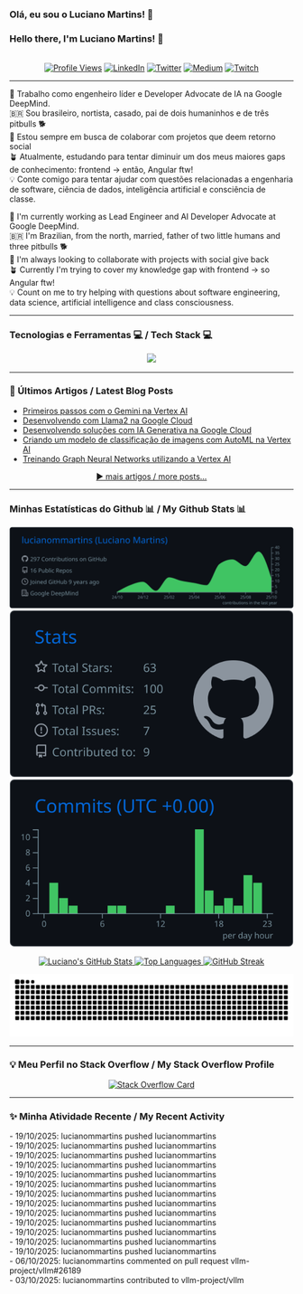 ### Olá, eu sou o Luciano Martins! 👋
### Hello there, I'm Luciano Martins! 👋
<br/>

<!-- Social Badges -->
<div align="center">
  <a href="https://github.com/lucianommartins"><img src="https://komarev.com/ghpvc/?username=lucianommartins&label=PROFILE+VIEWS&style=for-the-badge&color=0e75b6" alt="Profile Views"/></a>
  <a href="https://linkedin.com/in/lucianommartins"><img src="https://img.shields.io/badge/LinkedIn-%230077B5.svg?style=for-the-badge&logo=linkedin&logoColor=white" alt="LinkedIn"></a>
  <a href="https://twitter.com/googledevbr"><img src="https://img.shields.io/badge/Twitter-%231DA1F2.svg?style=for-the-badge&logo=Twitter&logoColor=white" alt="Twitter"></a>
  <a href="https://medium.com/@lucianommartins"><img src="https://img.shields.io/badge/Medium-12100E?style=for-the-badge&logo=medium&logoColor=white" alt="Medium"></a>
  <a href="https://twitch.tv/lucianommartins"><img src="https://img.shields.io/badge/Twitch-%239146FF.svg?style=for-the-badge&logo=Twitch&logoColor=white" alt="Twitch"></a>
</div>

---

<!-- About Me - Portuguese -->
<p>
  🤖 Trabalho como engenheiro líder e Developer Advocate de IA na Google DeepMind.<br>
  🇧🇷 Sou brasileiro, nortista, casado, pai de dois humaninhos e de três pitbulls 🐕<br>
  🤝 Estou sempre em busca de colaborar com projetos que deem retorno social<br>
  🪴 Atualmente, estudando para tentar diminuir um dos meus maiores gaps de conhecimento: frontend -> então, Angular ftw!<br>
  💡 Conte comigo para tentar ajudar com questões relacionadas a engenharia de software, ciência de dados, inteligência artificial e consciência de classe.
</p>

<!-- About Me - English -->
<p>
  🤖 I'm currently working as Lead Engineer and AI Developer Advocate at Google DeepMind.<br>
  🇧🇷 I'm Brazilian, from the north, married, father of two little humans and three pitbulls 🐕<br>
  🤝 I'm always looking to collaborate with projects with social give back<br>
  🪴 Currently I'm trying to cover my knowledge gap with frontend -> so Angular ftw!<br>
  💡 Count on me to try helping with questions about software engineering, data science, artificial intelligence and class consciousness.
</p>

---

### Tecnologias e Ferramentas 💻 / Tech Stack 💻
<p align="center">
  <a href="https://skillicons.dev">
    <img src="https://skillicons.dev/icons?i=python,gcp,firebase,angular,c,cpp,terraform,docker,kubernetes,ansible,jenkins,git,linux,bash&perline=7" />
  </a>
</p>

---

### 📕 Últimos Artigos / Latest Blog Posts
<!-- BLOG-POST-LIST:START -->
- [Primeiros passos com o Gemini na Vertex AI](https://medium.com/google-cloud-brasil/primeiros-passos-com-o-gemini-na-vertex-ai-623083cf8780?source=rss-925379214ac4------2)
- [Desenvolvendo com Llama2 na Google Cloud](https://medium.com/google-cloud-brasil/desenvolvendo-com-llama2-na-google-cloud-e5b7b3d0ca14?source=rss-925379214ac4------2)
- [Desenvolvendo soluções com IA Generativa na Google Cloud](https://medium.com/google-cloud-brasil/desenvolvendo-solu%C3%A7%C3%B5es-com-ia-generativa-na-google-cloud-d22d148048a3?source=rss-925379214ac4------2)
- [Criando um modelo de classificação de imagens com AutoML na Vertex AI](https://medium.com/google-cloud-brasil/criando-um-modelo-de-classifica%C3%A7%C3%A3o-de-imagens-com-automl-na-vertex-ai-a19c89c02166?source=rss-925379214ac4------2)
- [Treinando Graph Neural Networks utilizando a Vertex AI](https://medium.com/google-cloud-brasil/treinando-graph-neural-networks-utilizando-a-vertex-ai-3e0884ab4efb?source=rss-925379214ac4------2)
<!-- BLOG-POST-LIST:END -->
<p align="center">
  <a href="https://medium.com/@lucianommartins">▶️ mais artigos / more posts...</a>
</p>

---

### Minhas Estatísticas do Github 📊 / My Github Stats 📊
<p align="center">
  <!-- GitHub Profile Summary Cards (Dark Theme) -->
  <a href="https://github.com/vn7n24fzkq/github-profile-summary-cards">
    <img src="https://raw.githubusercontent.com/lucianommartins/lucianommartins/main/profile-summary-card-output/github_dark/0-profile-details.svg" alt="Profile Details"/>
  </a>
  <br>
  <img src="https://raw.githubusercontent.com/lucianommartins/lucianommartins/main/profile-summary-card-output/github_dark/3-stats.svg" alt="Stats Card"/>
  <img src="https://raw.githubusercontent.com/lucianommartins/lucianommartins/main/profile-summary-card-output/github_dark/4-productive-time.svg" alt="Productive Time Card"/>
</p>

<p align="center">
  <!-- Anurag's GitHub Readme Stats (Most Popular) -->
  <a href="https://github.com/anuraghazra/github-readme-stats">
    <img src="https://github-readme-stats.vercel.app/api?username=lucianommartins&show_icons=true&theme=tokyonight&include_all_commits=true&count_private=true&hide_border=true" alt="Luciano's GitHub Stats"/>
  </a>
  <a href="https://github.com/anuraghazra/github-readme-stats">
    <img src="https://github-readme-stats.vercel.app/api/top-langs/?username=lucianommartins&layout=compact&langs_count=7&theme=tokyonight&hide_border=true" alt="Top Languages"/>
  </a>
  <a href="https://git.io/streak-stats">
    <img src="https://streak-stats.demolab.com/?user=lucianommartins&theme=tokyonight" alt="GitHub Streak"/>
  </a>
</p>

<!-- Snake Animation -->
<p align="center">
  <img src="https://raw.githubusercontent.com/lucianommartins/lucianommartins/output/github-contribution-grid-snake.svg" alt="Snake animation"/>
</p>

---

### 💡 Meu Perfil no Stack Overflow / My Stack Overflow Profile
<p align="center">
  <a href="https://stackoverflow.com/users/18227814">
    <!-- IMPORTANT: Replace [YOUR_USER_ID_HERE] with your actual Stack Overflow user ID -->
    <img src="https://github-readme-stackoverflow.vercel.app/?userID=18227814&theme=dark" alt="Stack Overflow Card"/>
  </a>
</p>

---

### ✨ Minha Atividade Recente / My Recent Activity
<!-- GITHUB_ACTIVITY:START -->- 19/10/2025: lucianommartins pushed lucianommartins<br>- 19/10/2025: lucianommartins pushed lucianommartins<br>- 19/10/2025: lucianommartins pushed lucianommartins<br>- 19/10/2025: lucianommartins pushed lucianommartins<br>- 19/10/2025: lucianommartins pushed lucianommartins<br>- 19/10/2025: lucianommartins pushed lucianommartins<br>- 19/10/2025: lucianommartins pushed lucianommartins<br>- 19/10/2025: lucianommartins pushed lucianommartins<br>- 19/10/2025: lucianommartins pushed lucianommartins<br>- 19/10/2025: lucianommartins pushed lucianommartins<br>- 19/10/2025: lucianommartins pushed lucianommartins<br>- 19/10/2025: lucianommartins pushed lucianommartins<br>- 19/10/2025: lucianommartins pushed lucianommartins<br>- 06/10/2025: lucianommartins commented on pull request vllm-project/vllm#26189<br>- 03/10/2025: lucianommartins contributed to vllm-project/vllm<br><!-- GITHUB_ACTIVITY:END -->
